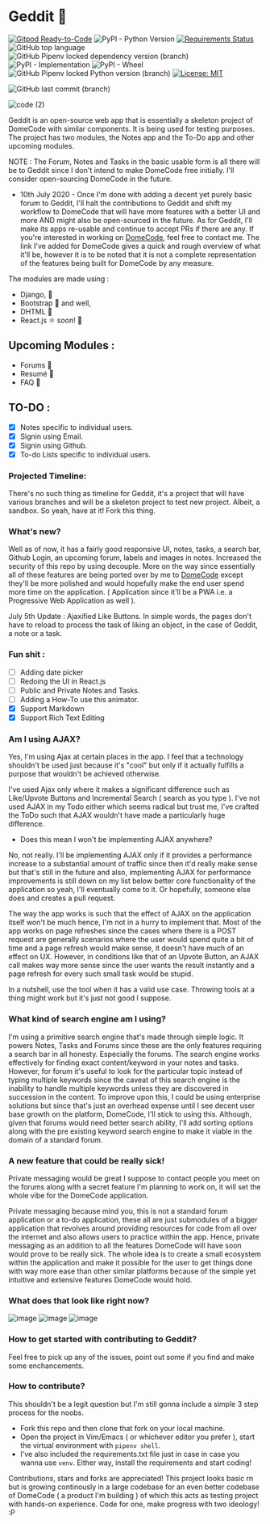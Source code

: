 # Geddit 🦄

[![Gitpod Ready-to-Code](https://img.shields.io/badge/Gitpod-Ready--to--Code-blue?logo=gitpod)](https://gitpod.io/#https://github.com/arthtyagi/geddit) 
![PyPI - Python Version](https://img.shields.io/pypi/pyversions/django?style=flat-square)
[![Requirements Status](https://requires.io/github/arthtyagi/geddit/requirements.svg?branch=master)](https://requires.io/github/arthtyagi/geddit/requirements/?branch=master)
![GitHub top language](https://img.shields.io/github/languages/top/arthtyagi/geddit)
![GitHub Pipenv locked dependency version (branch)](https://img.shields.io/github/pipenv/locked/dependency-version/arthtyagi/geddit/django/master)
![PyPI - Implementation](https://img.shields.io/pypi/implementation/django?color=green)
![PyPI - Wheel](https://img.shields.io/pypi/wheel/django)
![GitHub Pipenv locked Python version (branch)](https://img.shields.io/github/pipenv/locked/python-version/arthtyagi/geddit/master?color=black&style=flat-square)
[![License: MIT](https://img.shields.io/badge/License-MIT-yellow.svg)](https://opensource.org/licenses/MIT)

![GitHub last commit (branch)](https://img.shields.io/github/last-commit/arthtyagi/geddit/master?style=for-the-badge)


![code (2)](https://user-images.githubusercontent.com/41021374/86322013-c1ee0680-bc57-11ea-8152-ca67856d9df4.png)

Geddit is an open-source web app that is essentially a skeleton project of DomeCode with similar components. It is being used for testing purposes.
The project has two modules, the Notes app and the To-Do app and other upcoming modules.

NOTE : The Forum, Notes and Tasks in the basic usable form is all there will be to Geddit since I don't intend to make DomeCode free initially. I'll consider open-sourcing DomeCode in the future. 

- 10th July 2020 - Once I'm done with adding a decent yet purely basic forum to Geddit, I'll halt the contributions to Geddit and shift my workflow to DomeCode that will have more features with a better UI and more AND might also be open-sourced in the future. As for Geddit, I'll make its apps re-usable and continue to accept PRs if there are any. If you're interested in working on [DomeCode](https://arthtyagi.me/domecode), feel free to contact me. The link I've added for DomeCode gives a quick and rough overview of what it'll be, however it is to be noted that it is not a complete representation of the features being built for DomeCode by any measure. 

The modules are made using :
- Django, 🐍
- Bootstrap 🎃 and well, 
- DHTML 👀
- React.js ⚛️ soon! 🍻

## Upcoming Modules :

- Forums :page_with_curl:
- Resumé 💼
- FAQ 🙋

## TO-DO :

- [X] Notes specific to individual users.
- [X] Signin using Email. 
- [X] Signin using Github.
- [X] To-do Lists specific to individual users.

### Projected Timeline:

There's no such thing as timeline for Geddit, it's a project that will have various branches and will be a skeleton project to test new project. Albeit, a sandbox. So yeah, have at it! Fork this thing.

### What's new?

Well as of now, it has a fairly good responsive UI, notes, tasks, a search bar, Github Login, an upcoming forum, labels and images in notes. Increased the security of this repo by using decouple. More on the way since essentially all of these features are being ported over by me to [DomeCode](https://arthtyagi.me/domecode) except they'll be more polished and would hopefully make the end user spend more time on the application. ( Application since it'll be a PWA i.e. a Progressive Web Application as well ).

July 5th Update : Ajaxified Like Buttons. In simple words, the pages don't have to reload to process the task of liking an object, in the case of Geddit, a note or a task.

### Fun shit :

 - [ ] Adding date picker
 - [ ] Redoing the UI in React.js
 - [ ] Public and Private Notes and Tasks.
 - [ ] Adding a How-To use this animator.
 - [X] Support Markdown
 - [X] Support Rich Text Editing

### Am I using AJAX?

Yes, I'm using Ajax at certain places in the app. I feel that a technology shouldn't be used just because it's "cool" but only if it actually fulfills a purpose that wouldn't be achieved otherwise.

I've used Ajax only where it makes a significant difference such as Like/Upvote Buttons and Incremental Search ( search as you type ). I've not used AJAX in my Todo either which seems radical but trust me, I've crafted the ToDo such that AJAX wouldn't have made a particularly huge difference.

- Does this mean I won't be implementing AJAX anywhere? 

No, not really. I'll be implementing AJAX only if it provides a performance increase to a substantial amount of traffic since then it'd really make sense but that's still in the future and also, implementing AJAX for performance improvements is still down on my list below better core functionality of the application so yeah, I'll eventually come to it. Or hopefully, someone else does and creates a pull request.

The way the app works is such that the effect of AJAX on the application itself won't be much hence, I'm not in a hurry to implement that. Most of the app works on page refreshes since the cases where there is a POST request are generally scenarios where the user would spend quite a bit of time and a page refresh would make sense, it doesn't have much of an effect on UX. However, in conditions like that of an Upvote Button, an AJAX call makes way more sense since the user wants the result instantly and a page refresh for every such small task would be stupid.

In a nutshell, use the tool when it has a valid use case. Throwing tools at a thing might work but it's just not good I suppose.

### What kind of search engine am I using?

I'm using a primitive search engine that's made through simple logic. It powers Notes, Tasks and Forums since these are the only features requiring a search bar in all honesty. Especially the forums. The search engine works effectively for finding exact content/keyword in your notes and tasks. However, for forum it's useful to look for the particular topic instead of typing multiple keywords since the caveat of this search engine is the inability to handle multiple keywords unless they are discovered in succession in the content. To improve upon this, I could be using enterprise solutions but since that's just an overhead expense until I see decent user base growth on the platform, DomeCode, I'll stick to using this. Although, given that forums would need better search ability, I'll add sorting options along with the pre existing keyword search engine to make it viable in the domain of a standard forum. 

### A new feature that could be really sick!

Private messaging would be great I suppose to contact people you meet on the forums along with a secret feature I'm planning to work on, it will set the whole vibe for the DomeCode application.

Private messaging because mind you, this is not a standard forum application or a to-do application, these all are just submodules of a bigger application that revolves around providing resources for code from all over the internet and also allows users to practice within the app. Hence, private messaging as an addition to all the features DomeCode will have soon would prove to be really sick. The whole idea is to create a small ecosystem within the application and make it possible for the user to get things done with way more ease than other similar platforms because of the simple yet intuitive and extensive features DomeCode would hold.

### What does that look like right now?

![image](https://cdn.discordapp.com/attachments/593123274465083393/727562175010570350/unknown.png)
![image](https://cdn.discordapp.com/attachments/593123274465083393/727562377007988836/unknown.png)
![image](https://cdn.discordapp.com/attachments/593123274465083393/727562337946435715/unknown.png)

### How to get started with contributing to Geddit? 

Feel free to pick up any of the issues, point out some if you find and make some enchancements.

###  How to contribute? 

This shouldn't be a legit question but I'm still gonna include a simple 3 step process for the noobs.

- Fork this repo and then clone that fork on your local machine.
- Open the project in Vim/Emacs ( or whichever editor you prefer ), start the virtual environment with `pipenv shell`.
- I've also included the requirements.txt file just in case in case you wanna use `venv`. Either way, install the requirements and start coding!

Contributions, stars and forks are appreciated! This project looks basic rn but is growing continously in a large codebase for an even better codebase of DomeCode ( a product I'm building ) of which this acts as testing project with hands-on experience. Code for one, make progress with two ideology! :P 
